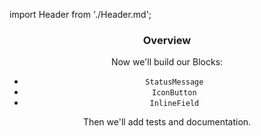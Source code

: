 import Header from './Header.md';
<Header />

### Overview

Now we'll build our Blocks:

* `StatusMessage`
* `IconButton`
* `InlineField`

Then we'll add tests and documentation.
